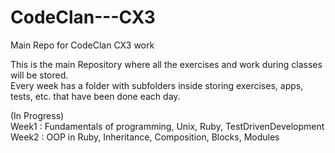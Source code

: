 # CodeClan---CX3
Main Repo for CodeClan CX3 work

This is the main Repository where all the exercises and work during classes will be stored.  
Every week has a folder with subfolders inside storing exercises, apps, tests, etc. that have been done each day.

(In Progress)  
Week1 : Fundamentals of programming, Unix, Ruby, TestDrivenDevelopment  
Week2 : OOP in Ruby, Inheritance, Composition, Blocks, Modules
